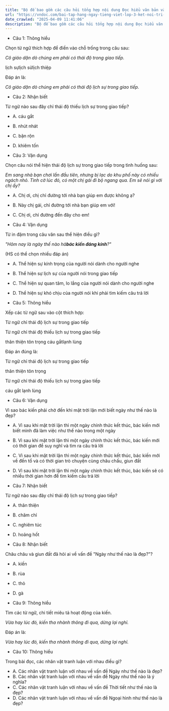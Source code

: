 ```yaml
---
title: "Bộ đề bao gồm các câu hỏi tổng hợp nội dung Đọc hiểu văn bản và Luyện từ và câu được học ở Tuần 26 trong chương trình Tiếng Việt lớp 3 Tập 2 Kết nối tri thức."
url: "https://vndoc.com/bai-tap-hang-ngay-tieng-viet-lop-3-ket-noi-tri-thuc-tuan-26-thu-2-337047"
date_crawled: "2025-04-09 11:41:06"
description: "Bộ đề bao gồm các câu hỏi tổng hợp nội dung Đọc hiểu văn bản và Luyện từ và câu được học ở Tuần 26 trong chương trình Tiếng Việt lớp 3 Tập 2 Kết nối tri thức."
---
```


* Câu 1:  Thông hiểu

Chọn từ ngữ thích hợp để điền vào chỗ trống trong câu sau:

_Cô giáo dặn dò chúng em phải có thái độ trong giao tiếp._

lịch sựlịch sửlịch thiệp

Đáp án là:

_Cô giáo dặn dò chúng em phải có thái độ lịch sự trong giao tiếp._

* Câu 2:  Nhận biết

Từ ngữ nào sau đây chỉ thái độ thiếu lịch sự trong giao tiếp?

  * A. cáu gắt 
  * B. nhút nhát 
  * C. bận rộn 
  * D. khiêm tốn 



* Câu 3:  Vận dụng

Chọn câu nói thể hiện thái độ lịch sự trong giao tiếp trong tình huống sau:

_Em sang nhà bạn chơi lần đầu tiên, nhưng bị lạc do khu phố này có nhiều ngách nhỏ. Tình cờ lúc đó, có một chị gái đi bộ ngang qua. Em sẽ nói gì với chị ấy?_

  * A. Chị ơi, chị chỉ đường tới nhà bạn giúp em được không ạ? 
  * B. Này chị gái, chỉ đường tới nhà bạn giúp em với! 
  * C. Chị ơi, chỉ đường đến đây cho em! 



* Câu 4:  Vận dụng

Từ in đậm trong câu văn sau thể hiện điều gì?

_"Hôm nay là ngày thế nào hả**bác kiến đáng kính**?"_

(HS có thể chọn nhiều đáp án)

  * A. Thể hiện sự kính trọng của người nói dành cho người nghe 
  * B. Thể hiện sự lịch sự của người nói trong giao tiếp 
  * C. Thể hiện sự quan tâm, lo lắng của người nói dành cho người nghe 
  * D. Thể hiện sự khó chịu của người nói khi phải tìm kiếm câu trả lời 



* Câu 5:  Thông hiểu

Xếp các từ ngữ sau vào cột thích hợp:

Từ ngữ chỉ thái độ lịch sự trong giao tiếp

Từ ngữ chỉ thái độ thiếu lịch sự trong giao tiếp

thân thiện tôn trọng cáu gắtlạnh lùng

Đáp án đúng là:

Từ ngữ chỉ thái độ lịch sự trong giao tiếp

thân thiện tôn trọng

Từ ngữ chỉ thái độ thiếu lịch sự trong giao tiếp

cáu gắt lạnh lùng

* Câu 6:  Vận dụng

Vì sao bác kiến phải chờ đến khi mặt trời lặn mới biết ngày như thế nào là đẹp?

  * A. Vì sau khi mặt trời lặn thì một ngày chính thức kết thúc, bác kiến mới biết mình đã làm việc như thế nào trong một ngày 
  * B. Vì sau khi mặt trời lặn thì một ngày chính thức kết thúc, bác kiến mới có thời gian để suy nghĩ và tìm ra câu trả lời 
  * C. Vì sau khi mặt trời lặn thì một ngày chính thức kết thúc, bác kiến mới về đến tổ và có thời gian trò chuyện cùng châu chấu, giun đất 
  * D. Vì sau khi mặt trời lặn thì một ngày chính thức kết thúc, bác kiến sẽ có nhiều thời gian hơn để tìm kiếm câu trả lời 



* Câu 7:  Nhận biết

Từ ngữ nào sau đây chỉ thái độ lịch sự trong giao tiếp?

  * A. thân thiện 
  * B. chăm chỉ 
  * C. nghiêm túc 
  * D. hoảng hốt 



* Câu 8:  Nhận biết

Châu châu và giun đất đã hỏi ai về vấn đề "Ngày như thế nào là đẹp?"?

  * A. kiến 
  * B. rùa 
  * C. thỏ 
  * D. gà 



* Câu 9:  Thông hiểu

Tìm các từ ngữ, chi tiết miêu tả hoạt động của kiến.

_Vừa hay lúc đó, kiến tha nhành thông đi qua, dừng lại nghỉ._

Đáp án là:

_Vừa hay lúc đó, kiến tha nhành thông đi qua, dừng lại nghỉ._

* Câu 10:  Thông hiểu

Trong bài đọc, các nhân vật tranh luận với nhau điều gì?

  * A. Các nhân vật tranh luận với nhau về vấn đề Ngày như thế nào là đẹp? 
  * B. Các nhân vật tranh luận với nhau về vấn đề Ngày như thế nào là ý nghĩa? 
  * C. Các nhân vật tranh luận với nhau về vấn đề Thời tiết như thế nào là đẹp? 
  * D. Các nhân vật tranh luận với nhau về vấn đề Ngoại hình như thế nào là đẹp? 


